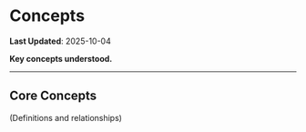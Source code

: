 # Concepts

**Last Updated**: 2025-10-04

**Key concepts understood.**

---

## Core Concepts

(Definitions and relationships)
